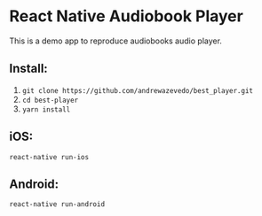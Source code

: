 # React Native Audiobook Player

This is a demo app to reproduce audiobooks audio player.

## Install:

1. `git clone https://github.com/andrewazevedo/best_player.git`
2. `cd best-player`
3. `yarn install`

## iOS:

`react-native run-ios`

## Android:

`react-native run-android`
